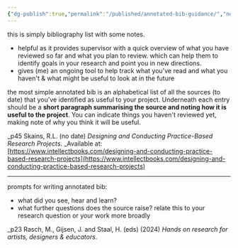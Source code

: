 ```yaml
---
{"dg-publish":true,"permalink":"/published/annotated-bib-guidance/","noteIcon":""}
---
```


this is simply bibliography list with some notes.

- helpful as it provides supervisor with a quick overview of what you have reviewed so far and what you plan to review. which can help them to identify goals in your research and point you in new directions.
- gives (me) an ongoing tool to help track what you've read and what you haven't & what might be useful to look at in the future

the most simple annotated bib is an alphabetical list of all the sources (to date) that you've identified as useful to your project. Underneath each entry should be a **short paragraph summarising the source and noting how it is useful to the project**. You can indicate things you haven't reviewed yet, making note of why you think it will be useful.

_p45 Skains, R.L. (no date) _Designing and Conducting Practice-Based Research Projects_. _Available at: [https://www.intellectbooks.com/designing-and-conducting-practice-based-research-projects](https://www.intellectbooks.com/designing-and-conducting-practice-based-research-projects) 

---
prompts for writing annotated bib:
- what did you see, hear and learn?
- what further questions does the source raise?
relate this to your research question or your work more broadly

_p23 Rasch, M., Gijsen, J. and Staal, H. (eds) (2024) _Hands on research for artists, designers & educators_.
